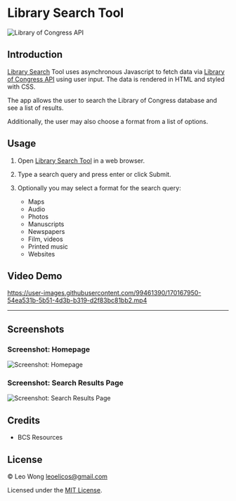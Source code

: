 # Library Search Tool

![Library of Congress API](https://img.shields.io/badge/API-0?label=Library%20of%20Congress&style=for-the-badge&labelColor=white&color=black)

## Introduction

[Library Search](https://leoelicos.github.io/bcs-06-library-search-tool) Tool uses asynchronous Javascript to fetch data via [Library of Congress API](https://libraryofcongress.github.io/data-exploration/requests.html) using user input. The data is rendered in HTML and styled with CSS.

The app allows the user to search the Library of Congress database and see a list of results.

Additionally, the user may also choose a format from a list of options.

## Usage

1. Open [Library Search Tool](https://leoelicos.github.io/bcs-06-library-search-tool/) in a web browser.

2. Type a search query and press enter or click Submit.

3. Optionally you may select a format for the search query:
   -  Maps
   -  Audio
   -  Photos
   -  Manuscripts
   -  Newspapers
   -  Film, videos
   -  Printed music
   -  Websites

## Video Demo

https://user-images.githubusercontent.com/99461390/170167950-54ea531b-5b51-4d3b-b319-d2f83bc81bb2.mp4

---

## Screenshots

### Screenshot: Homepage

![Screenshot: Homepage](https://user-images.githubusercontent.com/99461390/170168105-42deda87-20de-46ae-a613-a1d12f0961c1.jpg)

### Screenshot: Search Results Page

![Screenshot: Search Results Page](https://user-images.githubusercontent.com/99461390/170168114-2e684203-0140-4648-92c0-65ca7f05cdc4.jpg)

## Credits

-  BCS Resources

## License

&copy; Leo Wong <leoelicos@gmail.com>

Licensed under the [MIT License](./LICENSE).

